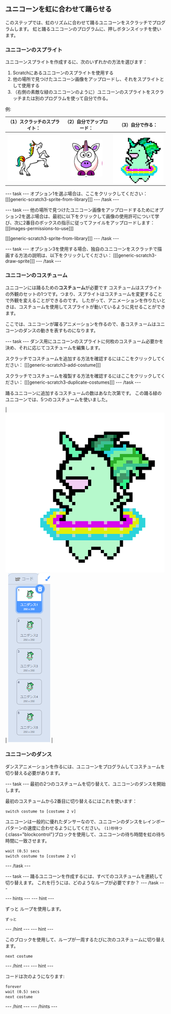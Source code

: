 ## ユニコーンを虹に合わせて踊らせる

このステップでは、虹のリズムに合わせて踊るユニコーンをスクラッチでプログラムします。 虹と踊るユニコーンのプログラムに、押しボタンスイッチを使います。

### ユニコーンのスプライト

ユニコーンスプライトを作成するに、次のいずれかの方法を選びます：

1. Scratchにあるユニコーンのスプライトを使用する
2. 他の場所で見つけたユニコーン画像をアップロードし、それをスプライトとして使用する
3. （右側の素敵な緑のユニコーンのように）ユニコーンのスプライトをスクラッチまたは別のプログラムを使って自分で作る。

例:

|              （1）スクラッチのスプライト：              |            （2）自分でアップロード：            |              （3）自分で作る：              |
|:-----------------------------------------:|:-----------------------------------:|:-----------------------------------:|
| ![スクラッチのユニコーン](images/scratchunicorn.png) | ![ウェブのユニコーン](images/webunicorn.png) | ![描いたユニコーン](images/drawunicorn.png) |

--- task ---
オプション1を選ぶ場合は、ここをクリックしてください： 
[[[generic-scratch3-sprite-from-library]]]
--- /task ---

--- task ---
他の場所で見つけたユニコーン画像をアップロードするためにオプション2を選ぶ場合は、最初に以下をクリックして画像の使用許可について学び、次に2番目のボックスの指示に従ってファイルをアップロードします： 
[[[images-permissions-to-use]]]

[[[generic-scratch3-sprite-from-library]]]
--- /task ---

--- task ---
オプション3を使用する場合、独自のユニコーンをスクラッチで描画する方法の説明は、以下をクリックしてください： 
[[[generic-scratch3-draw-sprite]]]
--- /task ---

### ユニコーンのコスチューム

ユニコーンには踊るための**コスチューム**が必要です コスチュームはスプライトの外観のセットの1つです。つまり、スプライトはコスチュームを変更することで外観を変えることができるのです。 したがって、アニメーションを作りたいときは、コスチュームを使用してスプライトが動いているように見せることができます。

ここでは、ユニコーンが躍るアニメーションを作るので、各コスチュームはユニコーンのダンスの動きを表すものになります。

--- task ---
ダンス用にユニコーンのスプライトに何枚のコスチューム必要かを決め、それに応じてコスチュームを編集します。

スクラッチでコスチュームを追加する方法を確認するにはここをクリックしてください：
[[[generic-scratch3-add-costume]]]

スクラッチでコスチュームを複製する方法を確認するにはここをクリックしてください：
[[[generic-scratch3-duplicate-costumes]]]
--- /task ---

踊るユニコーンに追加するコスチュームの数はあなた次第です。 この踊る緑のユニコーンでは、5つのコスチュームを使いました。

| ![Dancing Unicorn Gif](images/dancingunicorn.gif) | ![Five Costumes](images/fivecostumes.png) |

### ユニコーンのダンス

ダンスアニメーションを作るには、ユニコーンをプログラムしてコスチュームを切り替える必要があります。

--- task --- 最初の2つのコスチュームを切り替えて、ユニコーンのダンスを開始します。

最初のコスチュームから2番目に切り替えるにはこれを使います：

```blocks3
switch costume to [costume 2 v]
```

ユニコーンは一般的に優れたダンサーなので、ユニコーンのダンスをレインボーパターンの速度に合わせるようにしてください。 `(1)秒待つ`{:class="blockcontrol"}ブロックを使用して、ユニコーンの待ち時間を虹の待ち時間に一致させます。

```blocks3
wait (0.5) secs
switch costume to [costume 2 v]
```

--- /task ---

--- task --- 踊るユニコーンを作成するには、すべてのコスチュームを連続して切り替えます。 これを行うには、どのようなループが必要ですか？ --- /task ---

--- hints ---
--- hint ---

ずっと ループを使用します。

```blocks3
ずっと
```

--- /hint ---
--- hint ---

このブロックを使用して、ループが一周するたびに次のコスチュームに切り替えます。

```blocks3
next costume
```

--- /hint ---
--- hint ---

コードは次のようになります:

```blocks3
forever
wait (0.5) secs
next costume
```

--- /hint ---
--- /hints ---